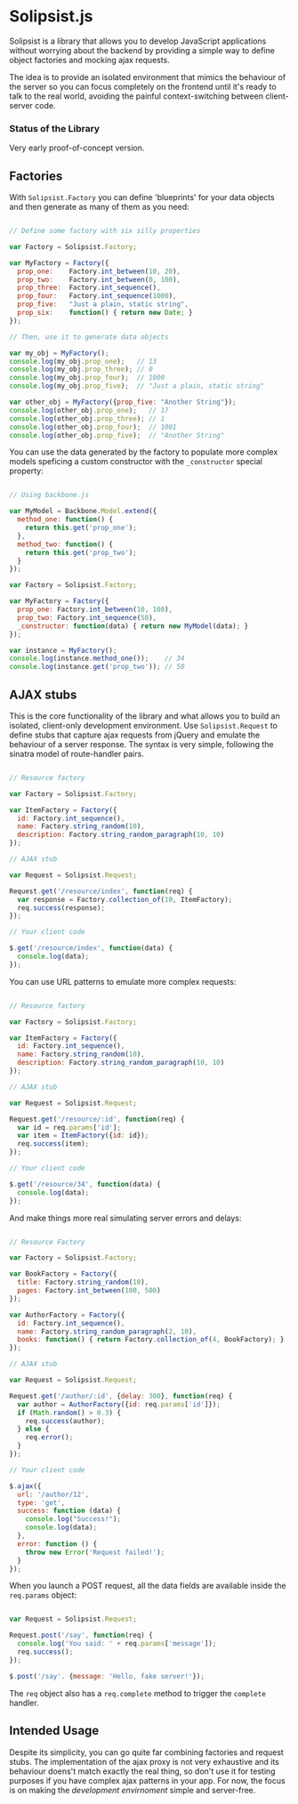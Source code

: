 # Solipsist.js

Solipsist is a library that allows you to develop JavaScript applications without worrying about the backend by providing a simple way to define object factories and mocking ajax requests.

The idea is to provide an isolated environment that mimics the behaviour of the server so you can focus completely on the frontend until it's ready to talk to the real world, avoiding the painful context-switching between client-server code.

### Status of the Library

Very early proof-of-concept version.

## Factories

With `Solipsist.Factory` you can define 'blueprints' for your data objects and then generate as many of them as you need:

```javascript

// Define some factory with six silly properties

var Factory = Solipsist.Factory;

var MyFactory = Factory({
  prop_one:    Factory.int_between(10, 20),
  prop_two:    Factory.int_between(0, 100),
  prop_three:  Factory.int_sequence(),
  prop_four:   Factory.int_sequence(1000),
  prop_five:   "Just a plain, static string",
  prop_six:    function() { return new Date; }
});

// Then, use it to generate data objects

var my_obj = MyFactory();
console.log(my_obj.prop_one);   // 13
console.log(my_obj.prop_three); // 0
console.log(my_obj.prop_four);  // 1000
console.log(my_obj.prop_five);  // "Just a plain, static string"

var other_obj = MyFactory({prop_five: "Another String"});
console.log(other_obj.prop_one);   // 17
console.log(other_obj.prop_three); // 1
console.log(other_obj.prop_four);  // 1001
console.log(other_obj.prop_five);  // "Another String"

````

You can use the data generated by the factory to populate more complex models speficing a custom constructor with the `_constructor` special property:

```javascript

// Using backbone.js

var MyModel = Backbone.Model.extend({
  method_one: function() {
    return this.get('prop_one');
  },
  method_two: function() {
    return this.get('prop_two');
  }
});

var Factory = Solipsist.Factory;

var MyFactory = Factory({
  prop_one: Factory.int_between(10, 100),
  prop_two: Factory.int_sequence(50),
  _constructor: function(data) { return new MyModel(data); }
});

var instance = MyFactory();
console.log(instance.method_one());    // 34
console.log(instance.get('prop_two')); // 50

```

## AJAX stubs

This is the core functionality of the library and what allows you to build an isolated, client-only development environment. Use `Solipsist.Request` to define stubs that capture ajax requests from jQuery and emulate the behaviour of a server response. The syntax is very simple, following the sinatra model of route-handler pairs.

```javascript

// Resource factory

var Factory = Solipsist.Factory;

var ItemFactory = Factory({
  id: Factory.int_sequence(),
  name: Factory.string_random(10),
  description: Factory.string_random_paragraph(10, 10)
});

// AJAX stub

var Request = Solipsist.Request;

Request.get('/resource/index', function(req) {
  var response = Factory.collection_of(10, ItemFactory);
  req.success(response);
});

// Your client code

$.get('/resource/index', function(data) {
  console.log(data);
});

```

You can use URL patterns to emulate more complex requests:

```javascript

// Resource factory

var Factory = Solipsist.Factory;

var ItemFactory = Factory({
  id: Factory.int_sequence(),
  name: Factory.string_random(10),
  description: Factory.string_random_paragraph(10, 10)
});

// AJAX stub

var Request = Solipsist.Request;

Request.get('/resource/:id', function(req) {
  var id = req.params['id'];
  var item = ItemFactory({id: id});
  req.success(item);
});

// Your client code

$.get('/resource/34', function(data) {
  console.log(data);
});

```

And make things more real simulating server errors and delays:

```javascript

// Resource Factory

var Factory = Solipsist.Factory;

var BookFactory = Factory({
  title: Factory.string_random(10),
  pages: Factory.int_between(100, 500)
});

var AuthorFactory = Factory({
  id: Factory.int_sequence(),
  name: Factory.string_random_paragraph(2, 10),
  books: function() { return Factory.collection_of(4, BookFactory); }
});

// AJAX stub

var Request = Solipsist.Request;

Request.get('/author/:id', {delay: 300}, function(req) {
  var author = AuthorFactory({id: req.params['id']});
  if (Math.random() > 0.3) {
    req.success(author);
  } else {
    req.error();
  }
});

// Your client code

$.ajax({
  url: '/author/12',
  type: 'get',
  success: function (data) {
    console.log("Success!");
    console.log(data);
  },
  error: function () {
    throw new Error('Request failed!');
  }
});

```

When you launch a POST request, all the data fields are available inside the `req.params` object:

```javascript

var Request = Solipsist.Request;

Request.post('/say', function(req) {
  console.log('You said: ' + req.params['message']);
  req.success();
});

$.post('/say'. {message: 'Hello, fake server!'});

```

The `req` object also has a `req.complete` method to trigger the `complete` handler.

## Intended Usage

Despite its simplicity, you can go quite far combining factories and request stubs. The implementation of the ajax proxy is not very exhaustive and its behaviour doens't match exactly the real thing, so don't use it for testing purposes if you have complex ajax patterns in your app. For now, the focus is on making the _development envirnoment_ simple and server-free.
